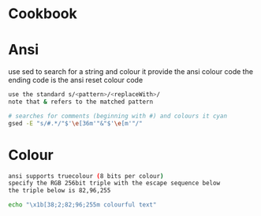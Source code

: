 # Cookbook

# Ansi

use sed to search for a string and colour it
provide the ansi colour code
the ending code is the ansi reset colour code

```bash
use the standard s/<pattern>/<replaceWith>/
note that & refers to the matched pattern

# searches for comments (beginning with #) and colours it cyan
gsed -E "s/#.*/"$'\e[36m'"&"$'\e[m'"/"

```

# Colour

```bash
ansi supports truecolour (8 bits per colour)
specify the RGB 256bit triple with the escape sequence below
the triple below is 82,96,255

echo "\x1b[38;2;82;96;255m colourful text"
```
